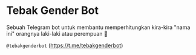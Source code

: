 # Tebak Gender Bot

Sebuah Telegram bot untuk membantu memperhitungkan kira-kira "nama ini" orangnya laki-laki atau perempuan 🤔

`@tebakgenderbot` (<https://t.me/tebakgenderbot>)
